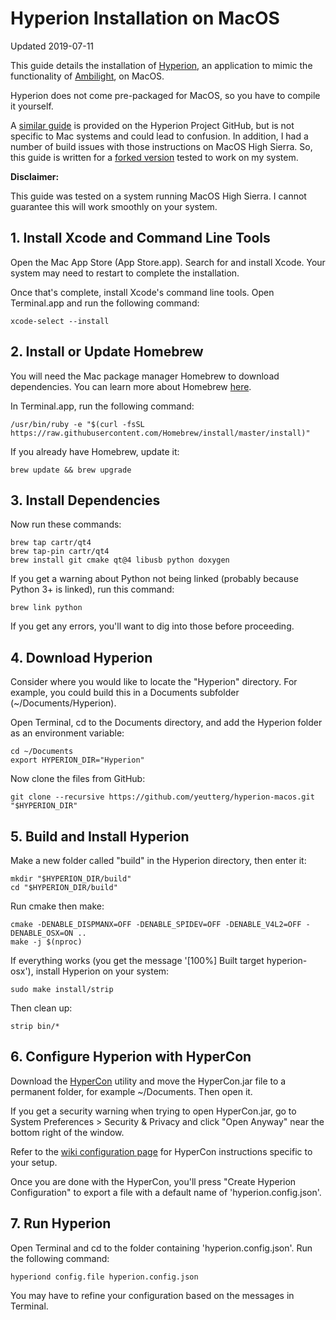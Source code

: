 # Hyperion Installation on MacOS

Updated 2019-07-11

This guide details the installation of [Hyperion](https://hyperion-project.org/), an application to mimic the functionality of [Ambilight](https://en.wikipedia.org/wiki/Ambilight), on MacOS. 

Hyperion does not come pre-packaged for MacOS, so you have to compile it yourself.

A [similar guide](https://github.com/hyperion-project/hyperion/blob/master/CompileHowto.txt) is provided on the Hyperion Project GitHub, but is not specific to Mac systems and could lead to confusion. In addition, I had a number of build issues with those instructions on MacOS High Sierra. So, this guide is written for a [forked version](https://github.com/yeutterg/hyperion-macos) tested to work on my system.

**Disclaimer:**

This guide was tested on a system running MacOS High Sierra. I cannot guarantee this will work smoothly on your system. 

## 1. Install Xcode and Command Line Tools

Open the Mac App Store (App Store.app). Search for and install Xcode. Your system may need to restart to complete the installation.

Once that's complete, install Xcode's command line tools. Open Terminal.app and run the following command:

```
xcode-select --install
```

## 2. Install or Update Homebrew

You will need the Mac package manager Homebrew to download dependencies. You can learn more about Homebrew [here](https://brew.sh/).

In Terminal.app, run the following command:

```
/usr/bin/ruby -e "$(curl -fsSL https://raw.githubusercontent.com/Homebrew/install/master/install)"
```

If you already have Homebrew, update it:

```
brew update && brew upgrade
```

## 3. Install Dependencies

Now run these commands:

```
brew tap cartr/qt4
brew tap-pin cartr/qt4
brew install git cmake qt@4 libusb python doxygen
```

If you get a warning about Python not being linked (probably because Python 3+ is linked), run this command:

```
brew link python
```

If you get any errors, you'll want to dig into those before proceeding.

## 4. Download Hyperion

Consider where you would like to locate the "Hyperion" directory. For example, you could build this in a Documents subfolder (~/Documents/Hyperion).

Open Terminal, cd to the Documents directory, and add the Hyperion folder as an environment variable:

```
cd ~/Documents
export HYPERION_DIR="Hyperion"
```

Now clone the files from GitHub:

```
git clone --recursive https://github.com/yeutterg/hyperion-macos.git "$HYPERION_DIR"
```

## 5. Build and Install Hyperion

Make a new folder called "build" in the Hyperion directory, then enter it:

```
mkdir "$HYPERION_DIR/build"
cd "$HYPERION_DIR/build"
```

Run cmake then make:

```
cmake -DENABLE_DISPMANX=OFF -DENABLE_SPIDEV=OFF -DENABLE_V4L2=OFF -DENABLE_OSX=ON ..
make -j $(nproc)
```

If everything works (you get the message '[100%] Built target hyperion-osx'), install Hyperion on your system:

```
sudo make install/strip
```

Then clean up:

```
strip bin/*
```

## 6. Configure Hyperion with HyperCon

Download the [HyperCon](https://sourceforge.net/projects/hyperion-project/files/hypercon/HyperCon.jar/download) utility and move the HyperCon.jar file to a permanent folder, for example ~/Documents. Then open it.

If you get a security warning when trying to open HyperCon.jar, go to System Preferences > Security & Privacy and click "Open Anyway" near the bottom right of the window.

Refer to the [wiki configuration page](https://hyperion-project.org/wiki/3-Configuration) for HyperCon instructions specific to your setup.

Once you are done with the HyperCon, you'll press "Create Hyperion Configuration" to export a file with a default name of 'hyperion.config.json'.

## 7. Run Hyperion

Open Terminal and cd to the folder containing 'hyperion.config.json'. Run the following command:

```
hyperiond config.file hyperion.config.json
```

You may have to refine your configuration based on the messages in Terminal.
